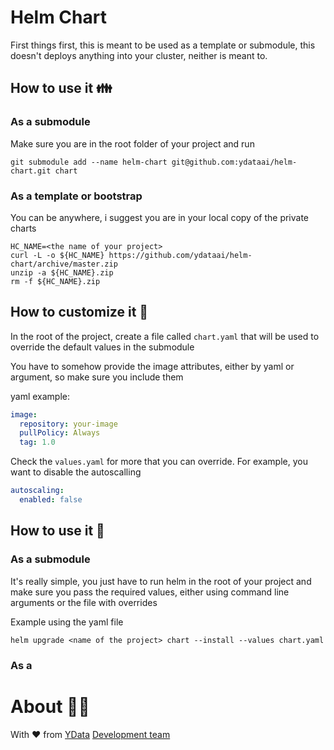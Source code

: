# Helm Chart

First things first, this is meant to be used as a template or submodule, this doesn't deploys anything into your cluster, neither is meant to.

## How to use it 👪

### As a submodule

Make sure you are in the root folder of your project and run

`git submodule add --name helm-chart git@github.com:ydataai/helm-chart.git chart`

### As a template or bootstrap

You can be anywhere, i suggest you are in your local copy of the private charts

```
HC_NAME=<the name of your project>
curl -L -o ${HC_NAME} https://github.com/ydataai/helm-chart/archive/master.zip
unzip -a ${HC_NAME}.zip
rm -f ${HC_NAME}.zip
```

## How to customize it 🙅

In the root of the project, create a file called `chart.yaml` that will be used to override the default values in the submodule

You have to somehow provide the image attributes, either by yaml or argument, so make sure you include them

yaml example:

```yml
image:
  repository: your-image
  pullPolicy: Always
  tag: 1.0
```

Check the `values.yaml` for more that you can override. For example, you want to disable the autoscalling

```yml
autoscaling:
  enabled: false
```

## How to use it 🔨

### As a submodule

It's really simple, you just have to run helm in the root of your project and make sure you pass the required values, either using command line arguments or the file with overrides

Example using the yaml file

`helm upgrade <name of the project> chart --install --values chart.yaml`

### As a 

# About 👯‍♂️

With ❤️ from [YData](https://ydata.ai) [Development team](mailto://developers@ydata.ai)
